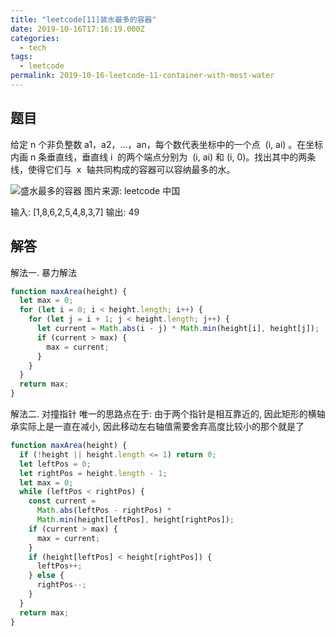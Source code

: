 ```yaml
---
title: "leetcode[11]装水最多的容器"
date: 2019-10-16T17:16:19.000Z
categories:
  - tech
tags:
  - leetcode
permalink: 2019-10-16-leetcode-11-container-with-most-water
---
```


## 题目

给定 n 个非负整数 a1，a2，...，an，每个数代表坐标中的一个点  (i, ai) 。在坐标内画 n 条垂直线，垂直线 i  的两个端点分别为  (i, ai) 和 (i, 0)。找出其中的两条线，使得它们与  x  轴共同构成的容器可以容纳最多的水。

![盛水最多的容器](https://aliyun-lc-upload.oss-cn-hangzhou.aliyuncs.com/aliyun-lc-upload/uploads/2018/07/25/question_11.jpg)
图片来源: leetcode 中国

输入: [1,8,6,2,5,4,8,3,7]
输出: 49

## 解答

解法一. 暴力解法

```js
function maxArea(height) {
  let max = 0;
  for (let i = 0; i < height.length; i++) {
    for (let j = i + 1; j < height.length; j++) {
      let current = Math.abs(i - j) * Math.min(height[i], height[j]);
      if (current > max) {
        max = current;
      }
    }
  }
  return max;
}
```

解法二. 对撞指针
唯一的思路点在于: 由于两个指针是相互靠近的, 因此矩形的横轴承实际上是一直在减小, 因此移动左右轴值需要舍弃高度比较小的那个就是了

```js
function maxArea(height) {
  if (!height || height.length <= 1) return 0;
  let leftPos = 0;
  let rightPos = height.length - 1;
  let max = 0;
  while (leftPos < rightPos) {
    const current =
      Math.abs(leftPos - rightPos) *
      Math.min(height[leftPos], height[rightPos]);
    if (current > max) {
      max = current;
    }
    if (height[leftPos] < height[rightPos]) {
      leftPos++;
    } else {
      rightPos--;
    }
  }
  return max;
}
```
